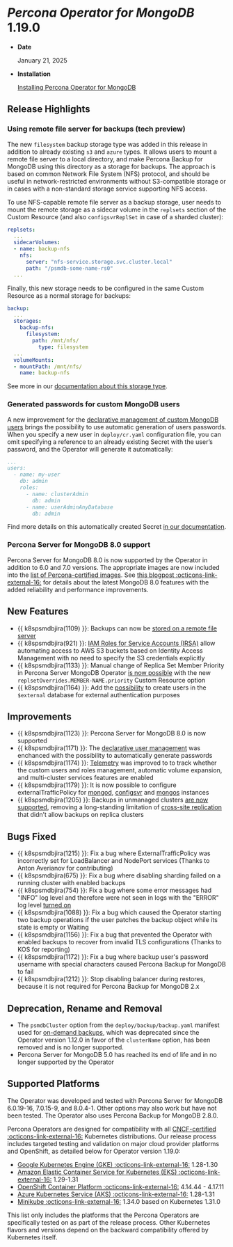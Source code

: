 # *Percona Operator for MongoDB* 1.19.0

* **Date**

    January 21, 2025

* **Installation**

    [Installing Percona Operator for MongoDB](../System-Requirements.md#installation-guidelines)

## Release Highlights

### Using remote file server for backups (tech preview)

The new `filesystem` backup storage type was added in this release in addition to already existing `s3` and `azure` types. 
 It allows users to mount a remote file server to a local directory, and make Percona Backup for MongoDB using this directory as a storage for backups. The approach is based on common Network File System (NFS) protocol, and should be useful in network-restricted environments without S3-compatible storage or in cases with a non-standard storage service supporting NFS access.

To use NFS-capable remote file server as a backup storage, user needs to mount the remote storage as a sidecar volume in the `replsets` section of the Custom Resource (and also `configsvrReplSet` in case of a sharded cluster):

```yaml
replsets:
  ...
  sidecarVolumes:
  - name: backup-nfs
    nfs:
      server: "nfs-service.storage.svc.cluster.local"
      path: "/psmdb-some-name-rs0"
  ...
```

Finally, this new storage needs to be configured in the same Custom Resource as a normal storage for backups:

```yaml
backup:
  ...
  storages:
    backup-nfs:
      filesystem:
        path: /mnt/nfs/
          type: filesystem
  ...
  volumeMounts:
  - mountPath: /mnt/nfs/
    name: backup-nfs
```

See more in our [documentation about this storage type](../backups-storage.md#remote-file-server).

### Generated passwords for custom MongoDB users

A new improvement for the [declarative management of custom MongoDB users](../users.md#unprivileged-users) brings the possibility to use automatic generation of users passwords. When you specify a new user in `deploy/cr.yaml` configuration file, you can omit specifying a reference to an already existing Secret with the user’s password, and the Operator will generate it automatically:

```yaml
...
users:
  - name: my-user
    db: admin
    roles:
      - name: clusterAdmin
        db: admin
      - name: userAdminAnyDatabase
        db: admin
```

Find more details on this automatically created Secret [in our documentation](../users.md#custom-mongodb-roles).

### Percona Server for MongoDB 8.0 support

Percona Server for MongoDB 8.0 is now supported by the Operator in addition to 6.0 and 7.0 versions. The appropriate images are now included into the [list of Percona-certified images](../images.md).
See [this blogpost :octicons-link-external-16:](https://www.percona.com/blog/percona-server-for-mongodb-8-0-most-performant-ever/) for details about the latest MongoDB 8.0 features with the added reliability and performance improvements.

## New Features

* {{ k8spsmdbjira(1109) }}: Backups can now be [stored on a remote file server](../backups-storage.md#remote-file-server)
* {{ k8spsmdbjira(921) }}: [IAM Roles for Service Accounts (IRSA)](../backups-storage.md#__tabbed_2_2) allow automating access to AWS S3 buckets based on Identity Access Management with no need to specify the S3 credentials explicitly
* {{ k8spsmdbjira(1133) }}: Manual change of Replica Set Member Priority in Percona Server MongoDB Operator [is now possible](../operator.md#replsetoverridesmember-namepriority) with the new `replsetOverrides.MEMBER-NAME.priority` Custom Resource option
* {{ k8spsmdbjira(1164) }}: Add the [possibility](../users.md#commonsecret) to create users in the `$external` database for external authentication purposes 

## Improvements

* {{ k8spsmdbjira(1123) }}: Percona Server for MongoDB 8.0 is now supported
* {{ k8spsmdbjira(1171) }}: The [declarative user management](../users.md#create-users-in-the-custom-resource) was enchanced with the possibility to automatically generate passwords
* {{ k8spsmdbjira(1174) }}: [Telemetry](../telemetry.md) was improved to to track whether the custom users and roles management, automatic volume expansion, and multi-cluster services features are enabled
* {{ k8spsmdbjira(1179) }}: It is now possible to configure externalTrafficPolicy for [mongod](../operator.md#replsetsexposeexternaltrafficpolicy), [configsvr](../operator.md#shardingconfigsvrreplsetexposeexternaltrafficpolicy) and [mongos](../operator.md#shardingmongosexternaltrafficpolicy) instances
* {{ k8spsmdbjira(1205) }}: Backups in unmanaged clusters [are now supported](../replication-backups.md), removing a long-standing limitation of [cross-site replication](../replication.md) that didn’t allow backups on replica clusters

## Bugs Fixed

* {{ k8spsmdbjira(1215) }}: Fix a bug where ExternalTrafficPolicy was incorrectly set for LoadBalancer and NodePort services (Thanks to Anton Averianov for contributing)
* {{ k8spsmdbjira(675) }}: Fix a bug where disabling sharding failed on a running cluster with enabled backups
* {{ k8spsmdbjira(754) }}: Fix a bug where some error messages had "INFO" log level and therefore were not seen in logs with the "ERROR" log level [turned on](../debug-logs.md#changing-logs-representation)
* {{ k8spsmdbjira(1088) }}: Fix a bug which caused the Operator starting two backup operations if the user patches the backup object while its state is empty or Waiting 
* {{ k8spsmdbjira(1156) }}: Fix a bug that prevented the Operator with enabled backups to recover from invalid TLS configurations (Thanks to KOS for reporting)
* {{ k8spsmdbjira(1172) }}: Fix a bug where backup user's password username with special characters caused Percona Backup for MongoDB to fail
* {{ k8spsmdbjira(1212) }}: Stop disabling balancer during restores, because it is not required for Percona Backup for MongoDB 2.x

## Deprecation, Rename and Removal

* The `psmdbCluster` option from the `deploy/backup/backup.yaml` manifest used for [on-demand backups](../backups-ondemand.md), which was deprecated since the Operator version 1.12.0 in favor of the `clusterName` option, has been removed and is no longer supported.
* Percona Server for MongoDB 5.0 has reached its end of life and in no longer supported by the Operator

## Supported Platforms

The Operator was developed and tested with Percona Server for MongoDB 6.0.19-16, 7.0.15-9, and 8.0.4-1. Other options may also work but have not been tested. The Operator also uses Percona Backup for MongoDB 2.8.0.

Percona Operators are designed for compatibility with all [CNCF-certified :octicons-link-external-16:](https://www.cncf.io/training/certification/software-conformance/) Kubernetes distributions. Our release process includes targeted testing and validation on major cloud provider platforms and OpenShift, as detailed below for Operator version 1.19.0:


* [Google Kubernetes Engine (GKE) :octicons-link-external-16:](https://cloud.google.com/kubernetes-engine) 1.28-1.30
* [Amazon Elastic Container Service for Kubernetes (EKS) :octicons-link-external-16:](https://aws.amazon.com) 1.29-1.31
* [OpenShift Container Platform :octicons-link-external-16:](https://www.redhat.com/en/technologies/cloud-computing/openshift) 4.14.44 - 4.17.11
* [Azure Kubernetes Service (AKS) :octicons-link-external-16:](https://azure.microsoft.com/en-us/services/kubernetes-service/) 1.28-1.31
* [Minikube :octicons-link-external-16:](https://github.com/kubernetes/minikube) 1.34.0 based on Kubernetes 1.31.0

This list only includes the platforms that the Percona Operators are specifically tested on as part of the release process. Other Kubernetes flavors and versions depend on the backward compatibility offered by Kubernetes itself.
